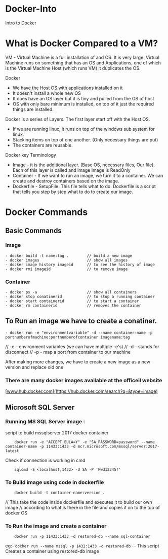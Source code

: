 # Docker-Into
Intro to Docker
# What is Docker Compared to a VM?

VM - Virtual Machine is a full installation of and OS. It is very large.
Virtual Machine runs on something that has an OS and Applications, one of which is the Virtual Machine Host (which runs VM)
it duplicates the OS.

Docker
- We have the Host OS with applications installed on it
- It doesn't install a whole new OS
- It does have an OS layer but it is tiny and pulled from the OS of host 
- OS with only bare minimum is installed, on top of it just the required things are installed.

Docker is a series of Layers. The first layer start off with the Host OS.
- If we are running linux, it runs on top of the windows sub system for linux.
- Stacking items on top of one another. (Only necessary things are put)
- The containers are reusable.

Docker key Terminology
- Image - it is the additional layer. (Base OS, necessary files, Our file). Each of this layer is called and image
Image is ReadOnly
- Container - If we want to run an image, we turn it to a container. We can create and destroy containers based on the image.
- Dockerfile - SetupFile. This file tells what to do.
Dockerfile is a script that tells you step by step what to do to create our image.

# Docker Commands
## Basic Commands
### Image
```
- docker build -t name:tag .        // build a new image
- docker images                     // show all images
- docker image history imageid      // to see the history of image 
- docker rmi imageid                // to remove image
```
### Container
```
- docker ps -a                      // show all containers
- docker stop conatinerid           // to stop a running container
- docker start containerid          // to start a container
- docker rm containerid             // removes the container
```
## To Run an image we have to create a conatiner.
```
- docker run -e "environmentvariable" -d --name container-name -p portnumberofmachine:portnumberofcontainer imagename:tag
```
// -e - environment variables (we can have multiple -e's)
// -d - stands for disconnect
// -p - map a port from container to our machine


After making more changes, we have to create a new image as a new version and replace old one

### There are many docker images available at the officeil website
[www.hub.docker.com](https://hub.docker.com/search?q=&type=image)


## Microsoft SQL Server
### Running MS SQL Server image :
script to build mssqlserver 2017 docker container
```
    docker run -e "ACCEPT_EULA=Y" -e "SA_PASSWORD=password" --name container-name -p 11433:1433 -d mcr.microsoft.com/mssql/server:2017-latest
```
Check if connection is working in cmd
```
    sqlcmd -S <localhost,1432> -U SA -P 'Pwd12345!'
```

### To Build image using code in dockerfile
```
    docker build -t container-name:version .
```
// This take the code inside dockerfile and executes it to build our own image
// according to what is there in the file and copies it on to the top of docker OS

### To Run the image and create a container
```
    docker run -p 11433:1433 -d restored-db --name sql-container
```
eg:-  `docker run --name mssql -p 1432:1433 -d restored-db`  -- This script Creates a container using restored-db image
    
